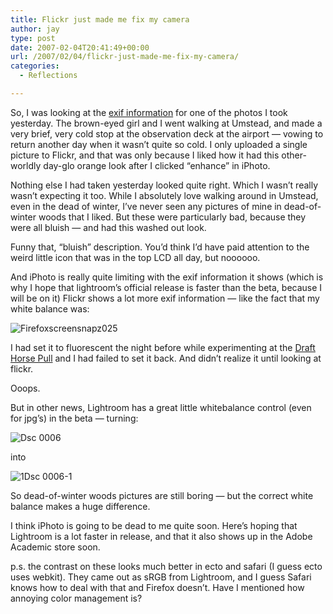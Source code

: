 ```yaml
---
title: Flickr just made me fix my camera
author: jay
type: post
date: 2007-02-04T20:41:49+00:00
url: /2007/02/04/flickr-just-made-me-fix-my-camera/
categories:
  - Reflections

---
```

So, I was looking at the [exif information][1] for one of the photos I took yesterday. The brown-eyed girl and I went walking at Umstead, and made a very brief, very cold stop at the observation deck at the airport — vowing to return another day when it wasn’t quite so cold. I only uploaded a single picture to Flickr, and that was only because I liked how it had this other-worldly day-glo orange look after I clicked “enhance” in iPhoto.

Nothing else I had taken yesterday looked quite right. Which I wasn’t really wasn’t expecting it too. While I absolutely love walking around in Umstead, even in the dead of winter, I’ve never seen any pictures of mine in dead-of-winter woods that I liked. But these were particularly bad, because they were all bluish — and had this washed out look.

Funny that, “bluish” description. You’d think I’d have paid attention to the weird little icon that was in the top LCD all day, but noooooo.

And iPhoto is really quite limiting with the exif information it shows (which is why I hope that lightroom’s official release is faster than the beta, because I will be on it) Flickr shows a lot more exif information — like the fact that my white balance was:

![Firefoxscreensnapz025][2]

I had set it to fluorescent the night before while experimenting at the [Draft Horse Pull][3] and I had failed to set it back. And didn’t realize it until looking at flickr.

Ooops.

But in other news, Lightroom has a great little whitebalance control (even for jpg’s) in the beta — turning:

![Dsc 0006][4]

into

![1Dsc 0006-1][5]

So dead-of-winter woods pictures are still boring — but the correct white balance makes a huge difference.

I think iPhoto is going to be dead to me quite soon. Here’s hoping that Lightroom is a lot faster in release, and that it also shows up in the Adobe Academic store soon.

p.s. the contrast on these looks much better in ecto and safari (I guess ecto uses webkit). They came out as sRGB from Lightroom, and I guess Safari knows how to deal with that and Firefox doesn’t. Have I mentioned how annoying color management is?

 [1]: http://www.flickr.com/photo_exif.gne?id=378889329
 [2]: https://cdn.rambleon.org/migrate/2007/02/firefoxscreensnapz025.jpg
 [3]: http://www.flickr.com/photos/rambleon/tags/drafthorsepull/
 [4]: https://cdn.rambleon.org/migrate/2007/02/dsc-0006.jpg
 [5]: https://cdn.rambleon.org/migrate/2007/02/1dsc-0006-1.jpg